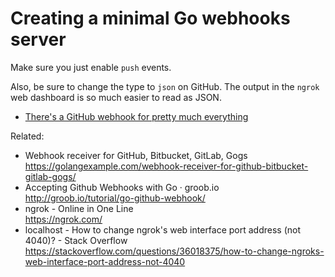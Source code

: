 # Creating a minimal Go webhooks server

Make sure you just enable `push` events.

Also, be sure to change the type to `json` on GitHub. The output in the `ngrok` web dashboard is so much easier to read as JSON.

* [There's a GitHub webhook for pretty much everything](../1934)

Related:

* Webhook receiver for GitHub, Bitbucket, GitLab, Gogs  
  <https://golangexample.com/webhook-receiver-for-github-bitbucket-gitlab-gogs/>
* Accepting Github Webhooks with Go · groob.io  
  <http://groob.io/tutorial/go-github-webhook/>
* ngrok - Online in One Line  
  <https://ngrok.com/>
* localhost - How to change ngrok\'s web interface port address (not 4040)? - Stack Overflow  
  <https://stackoverflow.com/questions/36018375/how-to-change-ngroks-web-interface-port-address-not-4040>
